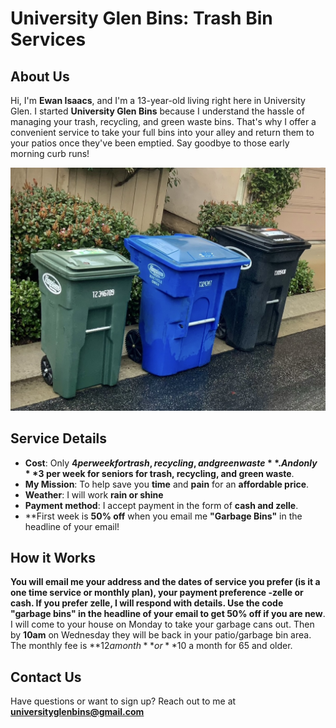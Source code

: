 # University Glen Bins: Trash Bin Services

## About Us
Hi, I'm **Ewan Isaacs**, and I'm a 13-year-old living right here in University Glen. I started **University Glen Bins** because I understand the hassle of managing your trash, recycling, and green waste bins. That's why I offer a convenient service to take your full bins into your alley and return them to your patios once they've been emptied. Say goodbye to those early morning curb runs!

![Bins logo](bins.jpg)

## Service Details
- **Cost**: Only **$4 per week for trash, recycling, and green waste**. And only **$3 per week for seniors for trash, recycling, and green waste**.
- **My Mission**: To help save you **time** and **pain** for an **affordable price**.
- **Weather**: I will work **rain or shine**
- **Payment method**: I accept payment in the form of **cash and zelle**.
- **First week is **50% off** when you email me **"Garbage Bins"** in the headline of your email!

## How it Works 
**You will email me your address and the dates of service you prefer (is it a one time service or monthly plan), your payment preference -zelle or cash. If you prefer zelle, I will respond with details. Use the code "garbage bins" in the headline of your email to get 50% off if you are new**. I will come to your house on Monday to take your garbage cans out. Then by **10am** on Wednesday they will be back in your patio/garbage bin area. The monthly fee is **$12 a month** or **$10 a month for 65 and older.   


## Contact Us
Have questions or want to sign up? Reach out to me at **universityglenbins@gmail.com** 

